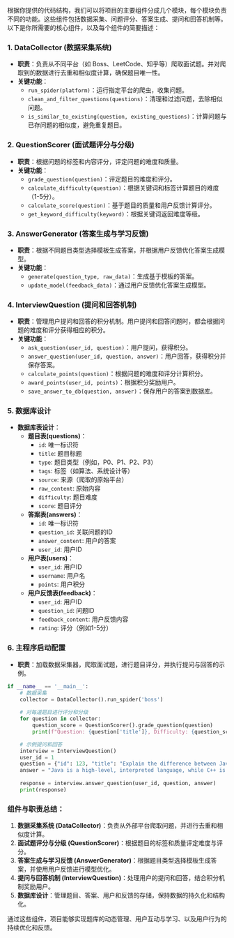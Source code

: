 根据你提供的代码结构，我们可以将项目的主要组件分成几个模块，每个模块负责不同的功能。这些组件包括数据采集、问题评分、答案生成、提问和回答机制等。以下是你所需要的核心组件，以及每个组件的简要描述：

### 1. **DataCollector (数据采集系统)**
- **职责**：负责从不同平台（如 Boss、LeetCode、知乎等）爬取面试题。并对爬取到的数据进行去重和相似度计算，确保题目唯一性。
- **关键功能**：
    - `run_spider(platform)`：运行指定平台的爬虫，收集问题。
    - `clean_and_filter_questions(questions)`：清理和过滤问题，去除相似问题。
    - `is_similar_to_existing(question, existing_questions)`：计算问题与已存问题的相似度，避免重复题目。

### 2. **QuestionScorer (面试题评分与分级)**
- **职责**：根据问题的标签和内容评分，评定问题的难度和质量。
- **关键功能**：
    - `grade_question(question)`：评定题目的难度和评分。
    - `calculate_difficulty(question)`：根据关键词和标签计算题目的难度（1-5分）。
    - `calculate_score(question)`：基于题目的质量和用户反馈计算评分。
    - `get_keyword_difficulty(keyword)`：根据关键词返回难度等级。

### 3. **AnswerGenerator (答案生成与学习反馈)**
- **职责**：根据不同题目类型选择模板生成答案，并根据用户反馈优化答案生成模型。
- **关键功能**：
    - `generate(question_type, raw_data)`：生成基于模板的答案。
    - `update_model(feedback_data)`：通过用户反馈优化答案生成模型。

### 4. **InterviewQuestion (提问和回答机制)**
- **职责**：管理用户提问和回答的积分机制。用户提问和回答问题时，都会根据问题的难度和评分获得相应的积分。
- **关键功能**：
    - `ask_question(user_id, question)`：用户提问，获得积分。
    - `answer_question(user_id, question, answer)`：用户回答，获得积分并保存答案。
    - `calculate_points(question)`：根据问题的难度和评分计算积分。
    - `award_points(user_id, points)`：根据积分奖励用户。
    - `save_answer_to_db(question, answer)`：保存用户的答案到数据库。

### 5. **数据库设计**
- **数据库表设计**：
    - **题目表(questions)**：
        - `id`: 唯一标识符
        - `title`: 题目标题
        - `type`: 题目类型（例如，P0、P1、P2、P3）
        - `tags`: 标签（如算法、系统设计等）
        - `source`: 来源（爬取的原始平台）
        - `raw_content`: 原始内容
        - `difficulty`: 题目难度
        - `score`: 题目评分
    - **答案表(answers)**：
        - `id`: 唯一标识符
        - `question_id`: 关联问题的ID
        - `answer_content`: 用户的答案
        - `user_id`: 用户ID
    - **用户表(users)**：
        - `user_id`: 用户ID
        - `username`: 用户名
        - `points`: 用户积分
    - **用户反馈表(feedback)**：
        - `user_id`: 用户ID
        - `question_id`: 问题ID
        - `feedback_content`: 用户反馈内容
        - `rating`: 评分（例如1-5分）

### 6. **主程序启动配置**
- **职责**：加载数据采集器，爬取面试题，进行题目评分，并执行提问与回答的示例。

```python
if __name__ == '__main__':
    # 数据采集
    collector = DataCollector().run_spider('boss')
    
    # 对每道题目进行评分和分级
    for question in collector:
        question_score = QuestionScorer().grade_question(question)
        print(f"Question: {question['title']}, Difficulty: {question_score['difficulty']}, Score: {question_score['score']}")

    # 示例提问和回答
    interview = InterviewQuestion()
    user_id = 1
    question = {"id": 123, "title": "Explain the difference between Java and C++", "score": 4, "difficulty": 3}
    answer = "Java is a high-level, interpreted language, while C++ is a compiled language..."
    
    response = interview.answer_question(user_id, question, answer)
    print(response)
```

### 组件与职责总结：

1. **数据采集系统 (DataCollector)**：负责从外部平台爬取问题，并进行去重和相似度计算。
2. **面试题评分与分级 (QuestionScorer)**：根据题目的标签和质量评定难度与评分。
3. **答案生成与学习反馈 (AnswerGenerator)**：根据题目类型选择模板生成答案，并使用用户反馈进行模型优化。
4. **提问与回答机制 (InterviewQuestion)**：处理用户的提问和回答，结合积分机制奖励用户。
5. **数据库设计**：管理题目、答案、用户和反馈的存储，保持数据的持久化和结构化。

通过这些组件，项目能够实现题库的动态管理、用户互动与学习、以及用户行为的持续优化和反馈。